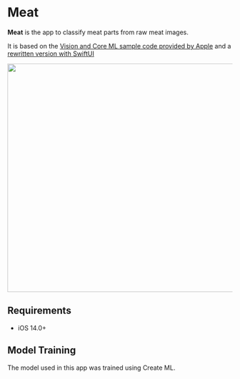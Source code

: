 # Meat

**Meat** is the app to classify meat parts from raw meat images.

It is based on the [Vision and Core ML sample code provided by Apple](https://developer.apple.com/documentation/vision/classifying_images_with_vision_and_core_ml) and a [rewritten version with SwiftUI](https://github.com/Shakshi3104/Vision-ML-SwiftUI)

<p aline="center">
  <img src="screenshots.png" width=512>
</p>

## Requirements

- iOS 14.0+

## Model Training

The model used in this app was trained using Create ML.

